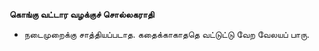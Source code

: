 **கொங்கு வட்டார வழக்குச் சொல்லகராதி**
- நடைமுறைக்கு சாத்தியப்படாத. கதைக்காகாததெ வட்டுட்டு வேற வேலயப் பாரு.

